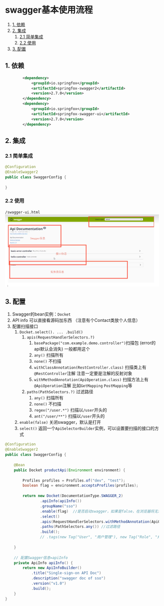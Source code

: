 # swagger基本使用流程

1. [1. 依赖](#1-依赖)
2. [2. 集成](#2-集成)
	1. [2.1 简单集成](#21-简单集成)
	2. [2.2 使用](#22-使用)
3. [3. 配置](#3-配置)


## 1. 依赖

```xml
		<dependency>
			<groupId>io.springfox</groupId>
			<artifactId>springfox-swagger2</artifactId>
			<version>2.7.0</version>
		</dependency>
		<dependency>
			<groupId>io.springfox</groupId>
			<artifactId>springfox-swagger-ui</artifactId>
			<version>2.7.0</version>
		</dependency>
```

## 2. 集成

### 2.1 简单集成
```java
@Configuration
@EnableSwagger2
public class SwaggerConfig {

}
```


### 2.2 使用

`/swagger-ui.html`
![](_attachments/old/2023-04-09-12-15-56.png)

## 3. 配置

1. Swagger的bean实例：`Docket`
2. API info 可以直接看源码加东西 （注意有个Contact类放个人信息）
3. 配置扫描接口
   1. `Docket.select(). ... .build()`
      1. `apis(RequestHandlerSelectors.?)` 
         1. `basePackage("com.example.demo.controller")`扫描包 (error的api默认会消失) 一般都用这个
         2. `any()` 扫描所有
         3. `none()` 不扫描
         4. `withClassAnnotation(RestController.class)` 扫描类上有`@RestController`注解 注意一定要是注解的反射对象
         5. `withMethodAnnotation(ApiOperation.class)` 扫描方法上有`@ApiOperation`注解 比如`GetMapping` `PostMapping`等
      2. `paths(PathSelectors.?)` 过滤路径
		 1. `any()` 扫描所有
		 2. `none()` 不扫描
		 3. `regex("/user.*")` 扫描以`/user`开头的
		 4. `ant("/user/**")` 扫描以`/user`开头的
   2. `enable(false)` 关闭swagger，默认是打开
   3. `select()` 返回一个`ApiSelectorBuilder`实例，可以设置要扫描的接口的方式

```java
@Configuration
@EnableSwagger2
public class SwaggerConfig {

	@Bean
	public Docket productApi(Environment environment) {

		Profiles profiles = Profiles.of("dev", "test");
		boolean flag = environment.acceptsProfiles(profiles);

		return new Docket(DocumentationType.SWAGGER_2)
				.apiInfo(apiInfo())
				.groupName("sso")
				.enable(flag)  //是否启动swagger，如果是false，在浏览器将无法访问
				.select()
				.apis(RequestHandlerSelectors.withMethodAnnotation(ApiOperation.class))  //添加ApiOperiation注解的被扫描
				.paths(PathSelectors.any()) //过滤路径
				.build();
				// .tags(new Tag("User", "用户管理"), new Tag("Role", "角色管理"));

	}

	// 配置Swagger信息=apiInfo
	private ApiInfo apiInfo() {
		return new ApiInfoBuilder()
			.title("Single-sign-on API Doc")
			.description("swagger doc of sso")
			.version("v1.0")
			.build();
	}
}
```